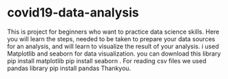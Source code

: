 # covid19-data-analysis
This is project for beginners who want to practice data science skills.
Here you will learn the steps, needed to be taken to prepare your data sources for an analysis,
and will learn to visualize the result of your analysis.
i used Matplotlib and seaborn for data visualization.
you can download this library
pip install matplotlib
pip install seaborn . 
For reading csv files we used pandas library
pip install pandas
Thankyou.
